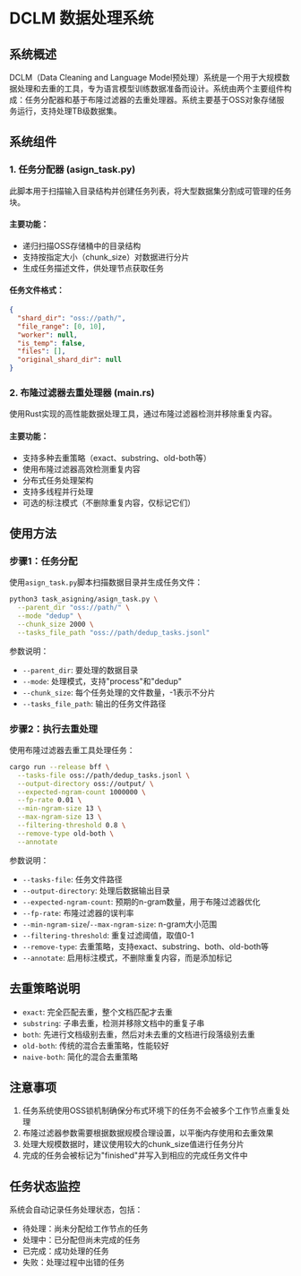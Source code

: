 # DCLM 数据处理系统

## 系统概述

DCLM（Data Cleaning and Language Model预处理）系统是一个用于大规模数据处理和去重的工具，专为语言模型训练数据准备而设计。系统由两个主要组件构成：任务分配器和基于布隆过滤器的去重处理器。系统主要基于OSS对象存储服务运行，支持处理TB级数据集。

## 系统组件

### 1. 任务分配器 (asign_task.py)

此脚本用于扫描输入目录结构并创建任务列表，将大型数据集分割成可管理的任务块。

#### 主要功能：
- 递归扫描OSS存储桶中的目录结构
- 支持按指定大小（chunk_size）对数据进行分片
- 生成任务描述文件，供处理节点获取任务

#### 任务文件格式：
```json
{
  "shard_dir": "oss://path/",
  "file_range": [0, 10],
  "worker": null,
  "is_temp": false,
  "files": [],
  "original_shard_dir": null
}
```

### 2. 布隆过滤器去重处理器 (main.rs)

使用Rust实现的高性能数据处理工具，通过布隆过滤器检测并移除重复内容。

#### 主要功能：
- 支持多种去重策略（exact、substring、old-both等）
- 使用布隆过滤器高效检测重复内容
- 分布式任务处理架构
- 支持多线程并行处理
- 可选的标注模式（不删除重复内容，仅标记它们）

## 使用方法

### 步骤1：任务分配

使用`asign_task.py`脚本扫描数据目录并生成任务文件：

```bash
python3 task_asigning/asign_task.py \
  --parent_dir "oss://path/" \
  --mode "dedup" \
  --chunk_size 2000 \
  --tasks_file_path "oss://path/dedup_tasks.jsonl"
```

参数说明：
- `--parent_dir`: 要处理的数据目录
- `--mode`: 处理模式，支持"process"和"dedup"
- `--chunk_size`: 每个任务处理的文件数量，-1表示不分片
- `--tasks_file_path`: 输出的任务文件路径

### 步骤2：执行去重处理

使用布隆过滤器去重工具处理任务：

```bash
cargo run --release bff \
  --tasks-file oss://path/dedup_tasks.jsonl \
  --output-directory oss://output/ \
  --expected-ngram-count 1000000 \
  --fp-rate 0.01 \
  --min-ngram-size 13 \
  --max-ngram-size 13 \
  --filtering-threshold 0.8 \
  --remove-type old-both \
  --annotate
```

参数说明：
- `--tasks-file`: 任务文件路径
- `--output-directory`: 处理后数据输出目录
- `--expected-ngram-count`: 预期的n-gram数量，用于布隆过滤器优化
- `--fp-rate`: 布隆过滤器的误判率
- `--min-ngram-size`/`--max-ngram-size`: n-gram大小范围
- `--filtering-threshold`: 重复过滤阈值，取值0-1
- `--remove-type`: 去重策略，支持exact、substring、both、old-both等
- `--annotate`: 启用标注模式，不删除重复内容，而是添加标记

## 去重策略说明

- `exact`: 完全匹配去重，整个文档匹配才去重
- `substring`: 子串去重，检测并移除文档中的重复子串
- `both`: 先进行文档级别去重，然后对未去重的文档进行段落级别去重
- `old-both`: 传统的混合去重策略，性能较好
- `naive-both`: 简化的混合去重策略

## 注意事项

1. 任务系统使用OSS锁机制确保分布式环境下的任务不会被多个工作节点重复处理
2. 布隆过滤器参数需要根据数据规模合理设置，以平衡内存使用和去重效果
3. 处理大规模数据时，建议使用较大的chunk_size值进行任务分片
4. 完成的任务会被标记为"finished"并写入到相应的完成任务文件中

## 任务状态监控

系统会自动记录任务处理状态，包括：
- 待处理：尚未分配给工作节点的任务
- 处理中：已分配但尚未完成的任务
- 已完成：成功处理的任务
- 失败：处理过程中出错的任务
